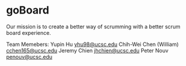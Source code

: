 # goBoard

Our mission is to create a better way of scrumming with a better scrum board experience.

Team Memebers:
Yupin Hu	                yhu98@ucsc.edu
Chih-Wei Chen (William)	  cchen165@ucsc.edu
Jeremy Chien	            jhchien@ucsc.edu
Peter Nouv	              penouv@ucsc.edu
